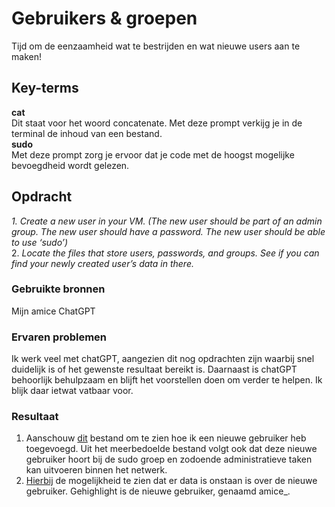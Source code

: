 # Gebruikers & groepen
Tijd om de eenzaamheid wat te bestrijden en wat nieuwe users aan te maken!

## Key-terms
**cat**  
Dit staat voor het woord  concatenate. Met deze prompt verkijg je in de terminal de inhoud van een bestand.  
**sudo**  
Met deze prompt zorg je ervoor dat je code met de hoogst mogelijke bevoegdheid wordt gelezen. 


## Opdracht
*1. Create a new user in your VM. 
(The new user should be part of an admin group.
The new user should have a password.
The new user should be able to use ‘sudo’)*  
2. *Locate the files that store users, passwords, and groups. See if you can find your newly created user’s data in there.*


### Gebruikte bronnen
Mijn amice ChatGPT

### Ervaren problemen
Ik werk veel met chatGPT, aangezien dit nog opdrachten zijn waarbij snel duidelijk is of het gewenste resultaat bereikt is. Daarnaast is chatGPT behoorlijk behulpzaam en blijft het voorstellen doen om verder te helpen. Ik blijk daar ietwat vatbaar voor. 

### Resultaat
1. Aanschouw [dit](/00_includes/04.newUser.PNG) bestand om te zien hoe ik een nieuwe gebruiker heb toegevoegd. Uit het meerbedoelde bestand volgt ook dat deze nieuwe gebruiker hoort bij de sudo groep en zodoende administratieve taken kan uitvoeren binnen het netwerk. 
2. [Hierbij](/00_includes/04.2.amiceLeeft.PNG) de mogelijkheid te zien dat er data is onstaan is over de nieuwe gebruiker. Gehighlight is de nieuwe gebruiker, genaamd amice_. 
